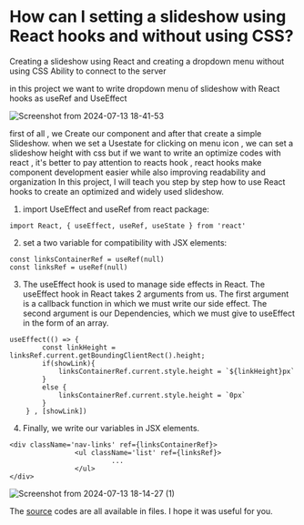 # How can I setting a slideshow using React hooks and without using CSS?
Creating a slideshow using React and creating a dropdown menu without using CSS  Ability to connect to the server

in this project we want to write dropdown menu of slideshow with React hooks as useRef and UseEffect 

![Screenshot from 2024-07-13 18-41-53](https://github.com/user-attachments/assets/3934a72c-58c8-4a4c-993b-d86af8b71d29)


first of all , we Create our component and after that create a simple Slideshow.
when we set a Usestate for clicking on menu icon , we can set a slideshow height with css but if we want to write an optimize codes with react , it's better to pay attention to reacts hook , 
react hooks make component development easier while also improving readability and organization
In this project, I will teach you step by step how to use React hooks to create an optimized and widely used slideshow.

1. import UseEffect and useRef from react package:

```
import React, { useEffect, useRef, useState } from 'react'
```

2. set a two variable for compatibility with JSX elements: 

```
const linksContainerRef = useRef(null)
const linksRef = useRef(null)
```

3. The useEffect hook is used to manage side effects in React. The useEffect hook in React takes 2 arguments from us. The first argument is a callback function in which we must write our side effect. The second argument is our Dependencies, which we must give to useEffect in the form of an array.

```
useEffect(() => {
        const linkHeight = linksRef.current.getBoundingClientRect().height;
        if(showLink){
            linksContainerRef.current.style.height = `${linkHeight}px`
        }
        else {
            linksContainerRef.current.style.height = `0px`
        }
    } , [showLink])
```
4. Finally, we write our variables in JSX elements‌.

```
<div className='nav-links' ref={linksContainerRef}>
                <ul className='list' ref={linksRef}>
                         ...
                </ul>
</div>
```
![Screenshot from 2024-07-13 18-14-27 (1)](https://github.com/user-attachments/assets/9fe99bdc-5f25-4af3-b7ed-4b2644927ef1)



The [source](https://github.com/aiaaee/SlideShow_React/tree/main/Slideshow/src) codes are all available in files. 
I hope it was useful for you.
